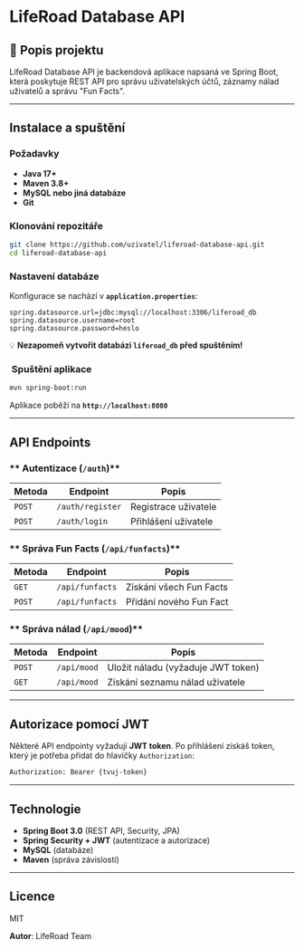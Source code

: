 # LifeRoad Database API

## 📌 Popis projektu

LifeRoad Database API je backendová aplikace napsaná ve Spring Boot, která poskytuje REST API pro správu uživatelských účtů, záznamy nálad uživatelů a správu "Fun Facts".

---

##  Instalace a spuštění

### Požadavky

- **Java 17+**
- **Maven 3.8+**
- **MySQL nebo jiná databáze**
- **Git**

### Klonování repozitáře

```sh
git clone https://github.com/uzivatel/liferoad-database-api.git
cd liferoad-database-api
```

### Nastavení databáze

Konfigurace se nachází v **`application.properties`**:

```properties
spring.datasource.url=jdbc:mysql://localhost:3306/liferoad_db
spring.datasource.username=root
spring.datasource.password=heslo
```

💡 **Nezapomeň vytvořit databázi ****`liferoad_db`**** před spuštěním!**

### ️ Spuštění aplikace

```sh
mvn spring-boot:run
```

 Aplikace poběží na **`http://localhost:8080`**

---

##  API Endpoints

### ** Autentizace (****`/auth`****)**

| Metoda | Endpoint         | Popis                |
| ------ | ---------------- | -------------------- |
| `POST` | `/auth/register` | Registrace uživatele |
| `POST` | `/auth/login`    | Přihlášení uživatele |

### ** Správa Fun Facts (****`/api/funfacts`****)**

| Metoda | Endpoint        | Popis                   |
| ------ | --------------- | ----------------------- |
| `GET`  | `/api/funfacts` | Získání všech Fun Facts |
| `POST` | `/api/funfacts` | Přidání nového Fun Fact |

### ** Správa nálad (****`/api/mood`****)**

| Metoda | Endpoint    | Popis                              |
| ------ | ----------- | ---------------------------------- |
| `POST` | `/api/mood` | Uložit náladu (vyžaduje JWT token) |
| `GET`  | `/api/mood` | Získání seznamu nálad uživatele    |

---

##  Autorizace pomocí JWT

Některé API endpointy vyžadují **JWT token**. Po přihlášení získáš token, který je potřeba přidat do hlavičky `Authorization`:

```sh
Authorization: Bearer {tvuj-token}
```

---

##  Technologie

- **Spring Boot 3.0** (REST API, Security, JPA)
- **Spring Security + JWT** (autentizace a autorizace)
- **MySQL** (databáze)
- **Maven** (správa závislostí)

---

##  Licence

MIT
 
**Autor**: LifeRoad Team 

